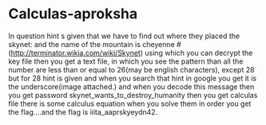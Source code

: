 # Calculas-aproksha
In question hint s given that we have to find out where they placed the skynet:
and the name of the mountain is cheyenne #(http://terminator.wikia.com/wiki/Skynet)
using which you can decrypt the key file then you get a text file, in which you see the pattern than all the number are less than or equal to 26(may be english characters), except 28 but for 28 hint is given and when you search that hint in google you get it is the underscore(image attached.) 
and when you decode this message then you get password skynet_wants_to_destroy_humanity then you get calculas file there is some calculus equation when you solve them in order you get the flag....and the flag is iiita_aaprskyeydn42.
